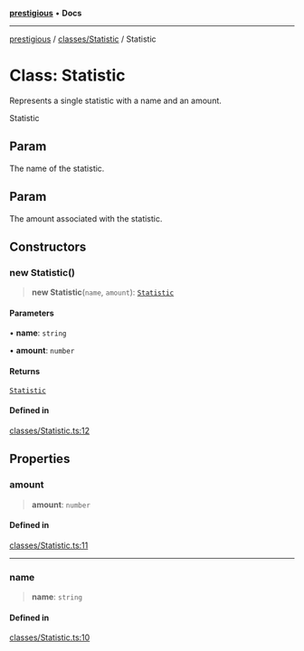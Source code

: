 [**prestigious**](../../../README.md) • **Docs**

***

[prestigious](../../../README.md) / [classes/Statistic](../README.md) / Statistic

# Class: Statistic

Represents a single statistic with a name and an amount.

 Statistic

## Param

The name of the statistic.

## Param

The amount associated with the statistic.

## Constructors

### new Statistic()

> **new Statistic**(`name`, `amount`): [`Statistic`](Statistic.md)

#### Parameters

• **name**: `string`

• **amount**: `number`

#### Returns

[`Statistic`](Statistic.md)

#### Defined in

[classes/Statistic.ts:12](https://github.com/LightBlueGamer/Prestigious/blob/bceae299d5416ea8756fa7d0aa42b82d959295c3/src/lib/classes/Statistic.ts#L12)

## Properties

### amount

> **amount**: `number`

#### Defined in

[classes/Statistic.ts:11](https://github.com/LightBlueGamer/Prestigious/blob/bceae299d5416ea8756fa7d0aa42b82d959295c3/src/lib/classes/Statistic.ts#L11)

***

### name

> **name**: `string`

#### Defined in

[classes/Statistic.ts:10](https://github.com/LightBlueGamer/Prestigious/blob/bceae299d5416ea8756fa7d0aa42b82d959295c3/src/lib/classes/Statistic.ts#L10)
